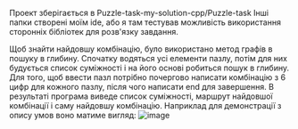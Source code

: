 Проект зберігається в Puzzle-task-my-solution-cpp/Puzzle-task
Інші папки створені моїм ide, або я там тестував можливість використання сторонніх бібліотек для розв'язку завдання.

Щоб знайти найдовшу комбінацію, було використано метод графів в пошуку в глибину. Спочатку водяться усі елементи пазлу, потім для них будується список суміжності і на його основі робиться пошук в глибину.
Для того, щоб ввести пазл потрібно почергово написати комбінацію з 6 цифр для кожного пазлу, після чого написати end для завершення. В результаті програма виведе список суміжності, маршрут найдовшої комбінації
і саму найдовшу комбінацію.
Наприклад для демонстрації з опису умов воно матиме вигляд:
![image](https://github.com/user-attachments/assets/22ebd0f1-59e8-4698-8657-103aa4cfedf1)


